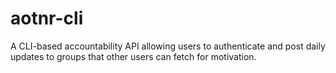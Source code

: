 # aotnr-cli
A CLI-based accountability API allowing users to authenticate and post daily updates to groups that other users can fetch for motivation.
